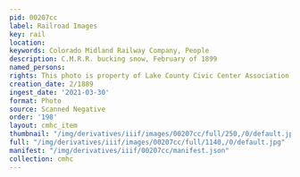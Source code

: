 ```yaml
---
pid: 00207cc
label: Railroad Images
key: rail
location: 
keywords: Colorado Midland Railway Company, People
description: C.M.R.R. bucking snow, February of 1899
named_persons: 
rights: This photo is property of Lake County Civic Center Association.
creation_date: 2/1889
ingest_date: '2021-03-30'
format: Photo
source: Scanned Negative
order: '198'
layout: cmhc_item
thumbnail: "/img/derivatives/iiif/images/00207cc/full/250,/0/default.jpg"
full: "/img/derivatives/iiif/images/00207cc/full/1140,/0/default.jpg"
manifest: "/img/derivatives/iiif/00207cc/manifest.json"
collection: cmhc
---
```

